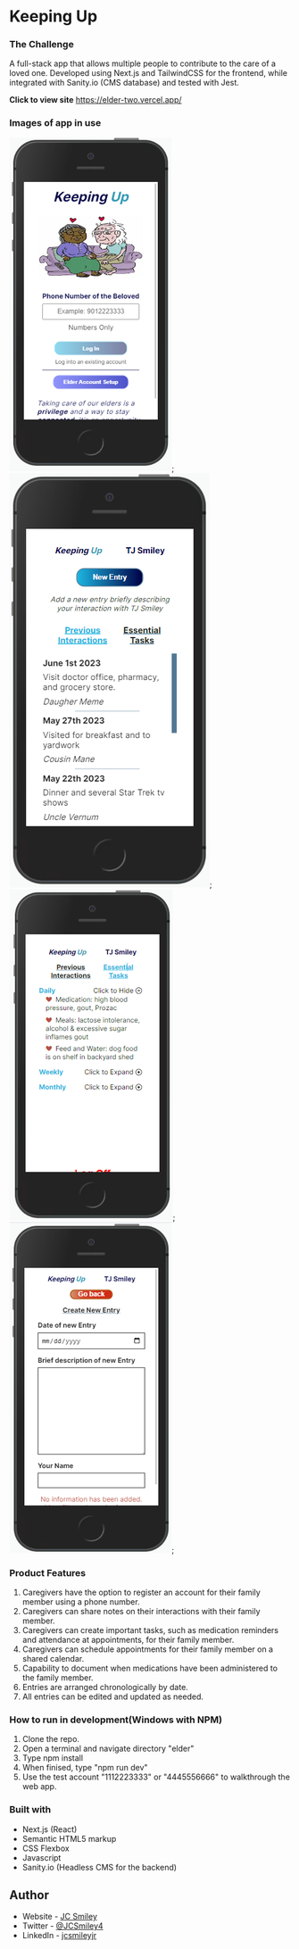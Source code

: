 # Keeping Up

### The Challenge
A full-stack app that allows multiple people to contribute to the care of a loved one. Developed using Next.js and TailwindCSS for the frontend, while integrated with Sanity.io (CMS database) and tested with Jest.

**Click to view site** https://elder-two.vercel.app/

### Images of app in use
![Image of UI Log in Page](/src/app/README-images/log-in.PNG);
![Image of UI's primary content page care givers entries section](/src/app/README-images/entries.PNG);
![Image of UI's primary content page essential task section](/src/app/README-images/essential-tasks-2.PNG);
![Image of UI's create entry page](/src/app/README-images/create-entry.PNG);

### Product Features
1. Caregivers have the option to register an account for their family member using a phone number.
2. Caregivers can share notes on their interactions with their family member.
3. Caregivers can create important tasks, such as medication reminders and attendance at appointments, for their family member.
4. Caregivers can schedule appointments for their family member on a shared calendar.
5. Capability to document when medications have been administered to the family member.
6. Entries are arranged chronologically by date.
7. All entries can be edited and updated as needed.

### How to run in development(Windows with NPM)
1. Clone the repo.
2. Open a terminal and navigate directory "elder"
3. Type npm install
4. When finised, type "npm run dev"
5. Use the test account "1112223333" or "4445556666" to walkthrough the web app.


### Built with
- Next.js (React)
- Semantic HTML5 markup
- CSS Flexbox
- Javascript 
- Sanity.io (Headless CMS for the backend)

## Author
- Website - [JC Smiley](https://www.jcsmileyjr.com)
- Twitter - [@JCSmiley4](https://twitter.com/JCSmiley4)
- LinkedIn - [jcsmileyjr](https://www.linkedin.com/in/jcsmileyjr/)
